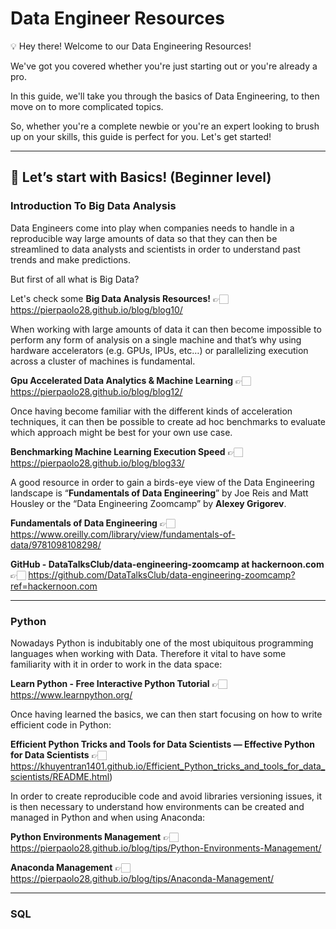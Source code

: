 # Data Engineer Resources

💡 Hey there! Welcome to our Data Engineering Resources!

We've got you covered whether you're just starting out or you're already a pro. 

In this guide, we'll take you through the basics of Data Engineering, to then move on to more complicated topics.

So, whether you're a complete newbie or you're an expert looking to brush up on your skills, this guide is perfect for you. Let's get started!

---

## 🏁 **Let’s start with** Basics! (Beginner level)

### Introduction To Big Data Analysis
    
Data Engineers come into play when companies needs to handle in a reproducible way large amounts of data so that they can then be streamlined to data analysts and scientists in order to understand past trends and make predictions. 

But first of all what is Big Data?

Let's check some **Big Data Analysis Resources!** 👉🏻  https://pierpaolo28.github.io/blog/blog10/

When working with large amounts of data it can then become impossible to perform any form of analysis on a single machine and that’s why using hardware accelerators (e.g. GPUs, IPUs, etc…) or parallelizing execution across a cluster of machines is fundamental.

**Gpu Accelerated Data Analytics & Machine Learning** 👉🏻 https://pierpaolo28.github.io/blog/blog12/

Once having become familiar with the different kinds of acceleration techniques, it can then be possible to create ad hoc benchmarks to evaluate which approach might be best for your own use case. 

**Benchmarking Machine Learning Execution Speed** 👉🏻 https://pierpaolo28.github.io/blog/blog33/

A good resource in order to gain a birds-eye view of the Data Engineering landscape is “**Fundamentals of Data Engineering**” by Joe Reis and Matt Housley or the “Data Engineering Zoomcamp” by **Alexey Grigorev**.

**Fundamentals of Data Engineering** 👉🏻 https://www.oreilly.com/library/view/fundamentals-of-data/9781098108298/

**GitHub - DataTalksClub/data-engineering-zoomcamp at hackernoon.com** 👉🏻 https://github.com/DataTalksClub/data-engineering-zoomcamp?ref=hackernoon.com

---

### Python
    
Nowadays Python is indubitably one of the most ubiquitous programming languages when working with Data. Therefore it vital to have some familiarity with it in order to work in the data space:
    
**Learn Python - Free Interactive Python Tutorial** 👉🏻 https://www.learnpython.org/
    
Once having learned the basics, we can then start focusing on how to write efficient code in Python:
    
**Efficient Python Tricks and Tools for Data Scientists — Effective Python for Data Scientists** 👉🏻 https://khuyentran1401.github.io/Efficient_Python_tricks_and_tools_for_data_scientists/README.html)
    
In order to create reproducible code and avoid libraries versioning issues, it is then necessary to understand how environments can be created and managed in Python and when using Anaconda:
    
**Python Environments Management** 👉🏻 https://pierpaolo28.github.io/blog/tips/Python-Environments-Management/
    
**Anaconda Management** 👉🏻 https://pierpaolo28.github.io/blog/tips/Anaconda-Management/
  
---

### SQL
